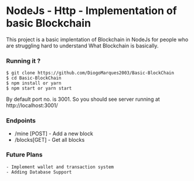 # NodeJs - Http - Implementation of basic Blockchain

This project is a basic implentation of Blockchain in NodeJs for people who are struggling hard to understand What Blockchain is basically.

### Running it ? 

    $ git clone https://github.com/DiogoMarques2003/Basic-BlockChain
    $ cd Basic-BlockChain
    $ npm install or yarn
    $ npm start or yarn start

By default port no. is 3001. So you should see server running at http://localhost:3001/

### Endpoints

 - /mine [POST] - Add a new block
 - /blocks[GET] - Get all blocks 

### Future Plans 
```
- Implement wallet and transaction system
- Adding Database Support
```